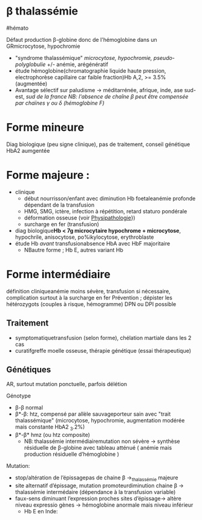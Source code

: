 # β thalassémie
#hémato 


Défaut production β-globine donc de l'hémoglobine dans un GRmicrocytose, hypochromie 
- "syndrome thalassémique" _microcytose, hypochromie, pseudo-polyglobulie_ +/- anémie, arégénératif 
- étude hémoglobine(chromatographie liquide haute pression, electrophorèse capillaire car faible fraction)Hb A,2, >= 3.5% (augmentée) 
- Avantage sélectif sur paludisme -> méditarrénée, afrique, inde, ase sud-est, _sud de la france_ 
  _NB: l'absence de chaîne β peut être compensée par chaïnes γ ou δ (hémoglobine F)_


# Forme mineure

Diag biologique (peu signe clinique), pas de traitement, conseil génétique 
HbA2 aumgentée


# Forme majeure :

- clinique
    - début nourrisson/enfant avec diminution Hb foetaleanémie profonde dépendant de la transfusion 
    - HMG, SMG, ictère, infection à répétition, retard staturo pondérale 
    - déformation osseuse (voir [Physipathologie]($/thalass%c3%a9mies.md#physipathologie)})
    - surcharge en fer (transfusion) 
- diag biologique**Hb < 7g microcytaire hypochrome + microcytose**,
  hypochrile, anisocytose, po%ikylocytose, erythroblaste 
- étude Hb _avant_ transfusionabsence HbA avec HbF majoritaire 
    - NBautre forme ; Hb E, autres variant Hb 


# Forme intermédiaire


définition cliniqueanémie moins sévère, transfusion si nécessaire, complication surtout à la surcharge en fer 
Prévention ; dépister les hétérozygots (couples à risque, hémogramme)
DPN ou DPI possible 


## Traitement


- symptomatiquetransfusion (selon forme), chélation martiale dans les 2 cas 
- curatifgreffe moelle osseuse, thérapie génétique (essai thérapeutique) 


## Génétiques


AR, surtout mutation ponctuelle, parfois délétion 

Génotype

- β-β normal 
- β*-β: htz, compensé par allèle sauvageporteur sain avec "trait thalassémique" (microcytose, hypochromie, augmentation modérée mais constante HbA2 <sub>3</sub>.2%) 
- β*-β* hmz (ou htz composite) 
    - NB: thalassémie intermédiairemutation non sévère -> synthèse résiduelle de β-globine avec tableau atténué ( anémie mais production résiduelle d’hémoglobine ) 

Mutation: 

- stop/altération de l’épissagepas de chaine β -><sub>thalassémie</sub> majeure 
- site alternatif d’épissage, mutation promoteurdiminution chaine β -> thalassémie intermédaire (dépendance à la transfusion variable) 
- faux-sens diminuant l’expression proches sites d’épissage-> altère niveau expressio gènes -> hémoglobine anormale mais niveau inférieur 
    - Hb E en Inde: 
